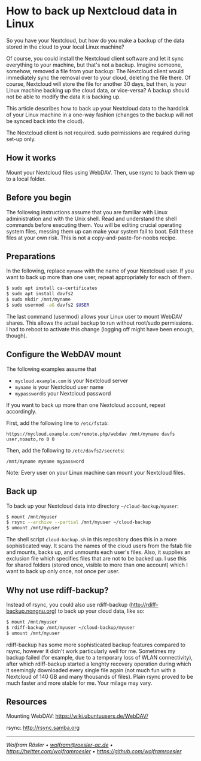 # How to back up Nextcloud data in Linux

So you have your Nextcloud, but how do you make a backup of the data stored in the cloud to your local Linux machine?

Of course, you could install the Nextcloud client software and let it sync everything to your machine, but that's not a backup. Imagine someone, somehow, removed a file from your backup: The Nextcloud client would immediately sync the removal over to your cloud, deleting the file there. Of course, Nextcloud will store the file for another 30 days, but then, is your Linux machine backing up the cloud data, or vice-versa? A backup should not be able to modify the data it is backing up.

This article describes how to back up your Nextcloud data to the harddisk of your Linux machine in a one-way fashion (changes to the backup will not be synced back into the cloud).

The Nextcloud client is not required. sudo permissions are required during set-up only.

## How it works

Mount your Nextcloud files using WebDAV. Then, use rsync to back them up to a local folder.

## Before you begin

The following instructions assume that you are familiar with Linux administration and with the Unix shell. Read and understand the shell commands before executing them. You will be editing crucial operating system files, messing them up can make your system fail to boot. Edit these files at your own risk. This is not a copy-and-paste-for-noobs recipe.

## Preparations

In the following, replace `myname` with the name of your Nextcloud user. If you want to back up more than one user, repeat appropriately for each of them.

```sh
$ sudo apt install ca-certificates
$ sudo apt install davfs2
$ sudo mkdir /mnt/myname
$ sudo usermod -aG davfs2 $USER
```

The last command (usermod) allows your Linux user to mount WebDAV shares. This allows the actual backup to run without root/sudo permissions. I had to reboot to activate this change (logging off might have been enough, though).

## Configure the WebDAV mount

The following examples assume that

* `mycloud.example.com` is your Nextcloud server
* `myname` is your Nextcloud user name
* `mypassword`is your Nextcloud password

If you want to back up more than one Nextcloud account, repeat accordingly.

First, add the following line to `/etc/fstab`:

```
https://mycloud.example.com/remote.php/webdav /mnt/myname davfs user,noauto,ro 0 0
```

Then, add the following to `/etc/davfs2/secrets`:

```
/mnt/myname myname mypassword
```

Note: Every user on your Linux machine can mount your Nextcloud files.

## Back up

To back up your Nextcloud data into directory `~/cloud-backup/myuser`:

```sh
$ mount /mnt/myuser
$ rsync --archive --partial /mnt/myuser ~/cloud-backup
$ umount /mnt/myuser
```

The shell script `cloud-backup.sh` in this repository does this in a more sophisticated way. It scans the names of the cloud users from the fstab file and mounts, backs up, and unmounts each user's files. Also, it supplies an exclusion file which specifies files that are not to be backed up. I use this for shared folders (stored once, visible to more than one account) which I want to back up only once, not once per user.

## Why not use rdiff-backup?

Instead of rsync, you could also use rdiff-backup (http://rdiff-backup.nongnu.org) to back up your cloud data, like so:

```sh
$ mount /mnt/myuser
$ rdiff-backup /mnt/myuser ~/cloud-backup/myuser
$ umount /mnt/myuser
```

rdiff-backup has some more sophisticated backup features compared to rsync, however it didn't work particularly well for me. Sometimes my backup failed (for example, due to a temporary loss of WLAN connectivity), after which rdiff-backup started a lenghty recovery operation during which it seemingly downloaded every single file again (not much fun with a Nextcloud of 140 GB and many thousands of files). Plain rsync proved to be much faster and more stable for me. Your milage may vary.

## Resources

Mounting WebDAV: https://wiki.ubuntuusers.de/WebDAV/

rsync: http://rsync.samba.org

---
*Wolfram Rösler • wolfram@roesler-ac.de • https://twitter.com/wolframroesler • https://github.com/wolframroesler*
